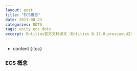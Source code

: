 ```yaml
---
layout: post
title: "ECS概念"
date: 2021-08-23
categories: DOTS
tags: unity ecs dots
excerpt: Entities官方文档译文（Entities 0.17.0-preview.42）
---
```

* content
{:toc}

### ECS 概念






























<!--stackedit_data:
eyJoaXN0b3J5IjpbLTEyOTM0ODUyMDMsLTc1NDQ5OTMwMl19
-->